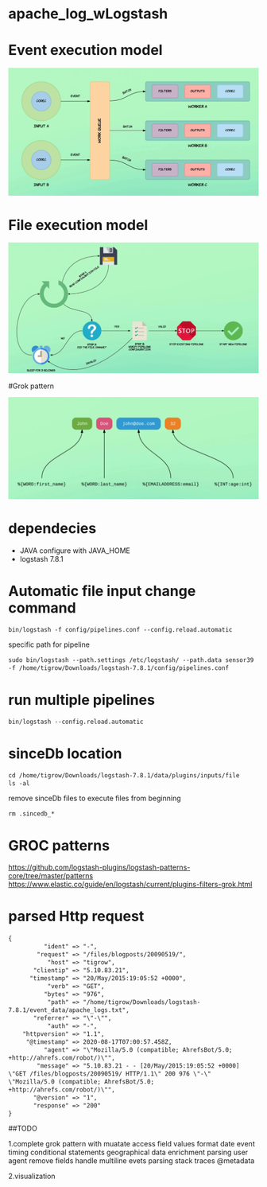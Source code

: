 # apache_log_wLogstash

# Event execution model
![](images/event.png)

# File execution model
![](images/file.png)

#Grok pattern

![](images/grok.png)





# dependecies 

- JAVA configure with JAVA_HOME
- logstash 7.8.1

# Automatic file input change command

```
bin/logstash -f config/pipelines.conf --config.reload.automatic

```

specific path for pipeline

```
sudo bin/logstash --path.settings /etc/logstash/ --path.data sensor39 -f /home/tigrow/Downloads/logstash-7.8.1/config/pipelines.conf
```

# run multiple pipelines

```
bin/logstash --config.reload.automatic

```


# sinceDb location

```
cd /home/tigrow/Downloads/logstash-7.8.1/data/plugins/inputs/file
ls -al
```

remove sinceDb files to execute files from beginning

```
rm .sincedb_*
```

# GROC patterns

https://github.com/logstash-plugins/logstash-patterns-core/tree/master/patterns
https://www.elastic.co/guide/en/logstash/current/plugins-filters-grok.html


# parsed Http request


```
{
          "ident" => "-",
        "request" => "/files/blogposts/20090519/",
           "host" => "tigrow",
       "clientip" => "5.10.83.21",
      "timestamp" => "20/May/2015:19:05:52 +0000",
           "verb" => "GET",
          "bytes" => "976",
           "path" => "/home/tigrow/Downloads/logstash-7.8.1/event_data/apache_logs.txt",
       "referrer" => "\"-\"",
           "auth" => "-",
    "httpversion" => "1.1",
     "@timestamp" => 2020-08-17T07:00:57.458Z,
          "agent" => "\"Mozilla/5.0 (compatible; AhrefsBot/5.0; +http://ahrefs.com/robot/)\"",
        "message" => "5.10.83.21 - - [20/May/2015:19:05:52 +0000] \"GET /files/blogposts/20090519/ HTTP/1.1\" 200 976 \"-\" \"Mozilla/5.0 (compatible; AhrefsBot/5.0; +http://ahrefs.com/robot/)\"",
       "@version" => "1",
       "response" => "200"
}
```

##TODO

1.complete grok pattern with
    muatate
    access field values
    format date
    event timing
    conditional statements
    geographical data enrichment
    parsing user agent
    remove fields
    handle multiline evets
    parsing stack traces
    @metadata

2.visualization


